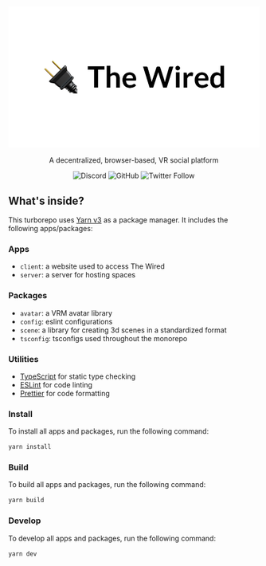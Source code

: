<div align="center">
  <p>
    <img src="./assets/HeroRound.png" />
  </p>

  <p>A decentralized, browser-based, VR social platform</p>

  <img alt="Discord" src="https://img.shields.io/discord/918705784311939134?label=discord">
  <img alt="GitHub" src="https://img.shields.io/github/license/wired-xr/wired">
  <img alt="Twitter Follow" src="https://img.shields.io/twitter/follow/TheWiredXR?style=social">
</div>

## What's inside?

This turborepo uses [Yarn v3](https://yarnpkg.com/) as a package manager. It includes the following apps/packages:

### Apps

- `client`: a website used to access The Wired
- `server`: a server for hosting spaces

### Packages

- `avatar`: a VRM avatar library
- `config`: eslint configurations
- `scene`: a library for creating 3d scenes in a standardized format
- `tsconfig`: tsconfigs used throughout the monorepo

### Utilities

- [TypeScript](https://www.typescriptlang.org/) for static type checking
- [ESLint](https://eslint.org/) for code linting
- [Prettier](https://prettier.io) for code formatting

### Install

To install all apps and packages, run the following command:

```bash
yarn install
```

### Build

To build all apps and packages, run the following command:

```bash
yarn build
```

### Develop

To develop all apps and packages, run the following command:

```bash
yarn dev
```
